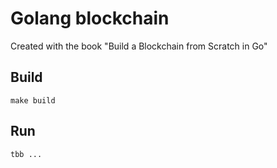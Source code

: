 # Golang blockchain

Created with the book "Build a Blockchain from Scratch in Go"

## Build

```
make build
```

## Run

```
tbb ...
```